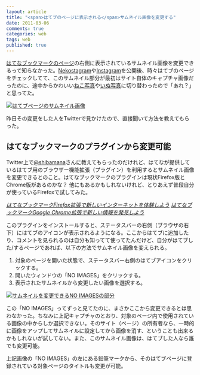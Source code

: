 ```yaml
---
layout: article
title: "<span>はてブのページに表示される</span>サムネイル画像を変更する"
date: 2011-03-06
comments: true
categories: web
tags: web
published: true
---
```




[はてなブックマークのページ](http://b.hatena.ne.jp/entry/nekostagram.heroku.com/)の右側に表示されているサムネイル画像を変更できるって知らなかった。[Nekostagram](http://nekostagram.heroku.com/)や[Instagram](http://inustagram.heroku.com/)を公開後、時々はてブのページをチェックしてて、このサムネイル部分が最初はサイト自体のキャプチャ画像だったのに、途中からかわいい[ねこ写真](http://b.hatena.ne.jp/entry/nekostagram.heroku.com/)や[いぬ写真](http://b.hatena.ne.jp/entry/inustagram.heroku.com/)に切り替わったので「あれ？」と思ってた。

[![はてブページのサムネイル画像](/assets/2011/03/06/change-hatebu-page-thumbnail-image-01.png)](/assets/2011/03/06/change-hatebu-page-thumbnail-image-01.png)

昨日その変更をした人をTwitterで見かけたので、直接聞いて方法を教えてもらった。

<!-- READMORE -->


## はてなブックマークのプラグインから変更可能

Twitter上で[@shibamana](http://twitter.com/#!/shibamana)さんに教えてもらったのだけれど、はてなが提供しているはてブ用のブラウザー機能拡張（プラグイン）を利用するとサムネイル画像を変更できるとのこと。はてなブックマークのプラグインは現状Firefox版とChrome版があるのかな？ 他にもあるかもしれないけれど、とりあえず普段自分が使っているFirefoxで試してみた。

<cite>[はてなブックマークFirefox拡張で新しいインターネットを体験しよう](http://b.hatena.ne.jp/guide/firefox_addon)</cite>
<cite>[はてなブックマークGoogle Chrome拡張で新しい情報を発見しよう](http://b.hatena.ne.jp/guide/chrome_extentions)</cite>

このプラグインをインストールすると、ステータスバーの右側（ブラウザの右下）にはてブのアイコンが表示されるようになる。ここからはてブに追加したり、コメントを見られるのは自分も知ってて使ってたんだけど、自分がはてブした/するページであれば、以下の方法でサムネイル画像を変えられる。

1. 対象のページを開いた状態で、ステータスバー右側のはてブアイコンをクリックする。
2. 開いたウィンドウの「NO IMAGES」をクリックする。
3. 表示されたサムネイルから変更したい画像を選択する。

[![サムネイルを変更できるNO IMAGESの部分](/assets/2011/03/06/change-hatebu-page-thumbnail-image-02.png)](/assets/2011/03/06/change-hatebu-page-thumbnail-image-02.png)

この「NO IMAGES」ってずっと見てたのに、まさかここから変更できるとは思わなかった。ちなみに上記キャプチャのとおり、対象のページ内で使用されている画像の中からしか選択できない。そのサイト（ページ）の所有者なら、一時的に画像をアップしてサムネイルに設定してから画像を消す、ということも出来るかもしれないが試してない。また、このサムネイル画像は、はてブした人なら誰でも変更可能。

上記画像の「NO IMAGES」の左にある鉛筆マークから、そのはてブページに登録されている対象ページのタイトルも変更が可能。
